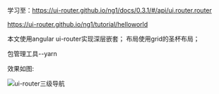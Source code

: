 学习至：https://ui-router.github.io/ng1/docs/0.3.1/#/api/ui.router.router

https://ui-router.github.io/ng1/tutorial/helloworld

本文使用angular  ui-router实现深层嵌套；
布局使用grid的圣杯布局；

包管理工具--yarn

效果如图:

![ui-router三级导航](https://github.com/pingping1122/myAngularProject/images/ui-router.png)
